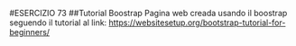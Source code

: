 #ESERCIZIO 73
##Tutorial Boostrap
Pagina web creada usando il boostrap seguendo il tutorial al link: 
https://websitesetup.org/bootstrap-tutorial-for-beginners/